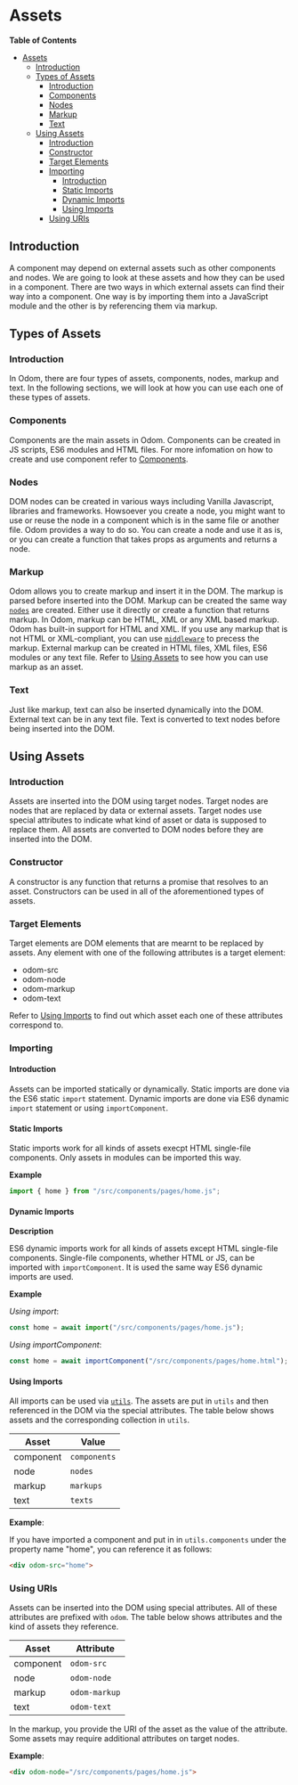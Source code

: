 # Assets

**Table of Contents**

- [Assets](#assets)
  - [Introduction](#introduction)
  - [Types of Assets](#types-of-assets)
    - [Introduction](#introduction-1)
    - [Components](#components)
    - [Nodes](#nodes)
    - [Markup](#markup)
    - [Text](#text)
  - [Using Assets](#using-assets)
    - [Introduction](#introduction-2)
    - [Constructor](#constructor)
    - [Target Elements](#target-elements)
    - [Importing](#importing)
      - [Introduction](#introduction-3)
      - [Static Imports](#static-imports)
      - [Dynamic Imports](#dynamic-imports)
      - [Using Imports](#using-imports)
    - [Using URIs](#using-uris)

## Introduction

A component may depend on external assets such as other components and nodes. We are going to look at these assets and how they can be used in a component. There are two ways in which external assets can find their way into a component. One way is by importing them into a JavaScript module and the other is by referencing them via markup.

## Types of Assets

### Introduction

In Odom, there are four types of assets, components, nodes, markup and text. In the following sections, we will look at how you can use each one of these types of assets.

### Components

Components are the main assets in Odom. Components can be created in JS scripts, ES6 modules and HTML files. For more infomation on how to create and use component refer to [Components](./components.md).

### Nodes

DOM nodes can be created in various ways including Vanilla Javascript, libraries and frameworks. Howsoever you create a node, you might want to use or reuse the node in a component which is in the same file or another file. Odom provides a way to do so. You can create a node and use it as is, or you can create a function that takes props as arguments and returns a node.

### Markup

Odom allows you to create markup and insert it in the DOM. The markup is parsed before inserted into the DOM. Markup can be created the same way [`nodes`](#nodes) are created. Either use it directly or create a function that returns markup. In Odom, markup can be HTML, XML or any XML based markup. Odom has built-in support for HTML and XML. If you use any markup that is not HTML or XML-compliant, you can use [`middleware`](./api/create-component/middleware.md) to precess the markup. External markup can be created in HTML files, XML files, ES6 modules or any text file. Refer to [Using Assets](#using-assets) to see how you can use markup as an asset.

### Text

Just like markup, text can also be inserted dynamically into the DOM. External text can be in any text file. Text is converted to text nodes before being inserted into the DOM.

## Using Assets

### Introduction

Assets are inserted into the DOM using target nodes. Target nodes are nodes that are replaced by data or external assets. Target nodes use special attributes to indicate what kind of asset or data is supposed to replace them. All assets are converted to DOM nodes before they are inserted into the DOM.

### Constructor

A constructor is any function that returns a promise that resolves to an asset. Constructors can be used in all of the aforementioned types of assets.

### Target Elements

Target elements are DOM elements that are mearnt to be replaced by assets. Any element with one of the following attributes is a target element:

- odom-src
- odom-node
- odom-markup
- odom-text

Refer to [Using Imports](#using-imports) to find out which asset each one of these attributes correspond to.

### Importing

#### Introduction

Assets can be imported statically or dynamically. Static imports are done via the ES6 static `import` statement. Dynamic imports are done via ES6 dynamic `import` statement or using `importComponent`.

#### Static Imports

Static imports work for all kinds of assets execpt HTML single-file components. Only assets in modules can be imported this way.

**Example**

```javascript
import { home } from "/src/components/pages/home.js";
```

#### Dynamic Imports

**Description**

ES6 dynamic imports work for all kinds of assets except HTML single-file components. Single-file components, whether HTML or JS, can be imported with `importComponent`. It is used the same way ES6 dynamic imports are used.

**Example**

_Using import_:

```javascript
const home = await import("/src/components/pages/home.js");
```

_Using importComponent_:

```javascript
const home = await importComponent("/src/components/pages/home.html");
```

#### Using Imports

All imports can be used via [`utils`](./api/create-component/utils.md). The assets are put in `utils` and then referenced in the DOM via the special attributes. The table below shows assets and the corresponding collection in `utils`.

| Asset     | Value        |
| --------- | ------------ |
| component | `components` |
| node      | `nodes`      |
| markup    | `markups`    |
| text      | `texts`      |

**Example**:

If you have imported a component and put in in `utils.components` under the property name "home", you can reference it as follows:

```html
<div odom-src="home">
```

### Using URIs

Assets can be inserted into the DOM using special attributes. All of these attributes are prefixed with `odom`. The table below shows attributes and the kind of assets they reference.

| Asset     | Attribute     |
| --------- | ------------- |
| component | `odom-src`    |
| node      | `odom-node`   |
| markup    | `odom-markup` |
| text      | `odom-text`   |

In the markup, you provide the URI of the asset as the value of the attribute. Some assets may require additional attributes on target nodes.

**Example**:

```html
<div odom-node="/src/components/pages/home.js">
```
